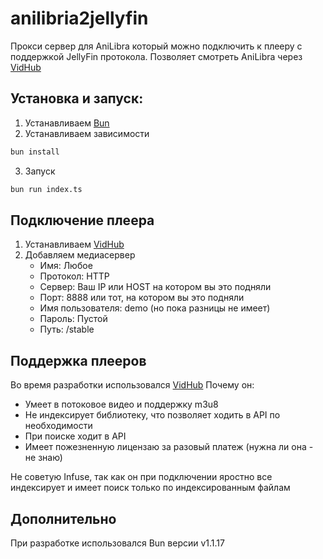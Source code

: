 # anilibria2jellyfin
Прокси сервер для AniLibra который можно подключить к плееру с поддержкой JellyFin протокола.
Позволяет смотреть AniLibra через [VidHub](https://okaapps.com/product/1659622164)

## Установка и запуск:
1. Устанавливаем [Bun](https://bun.sh)
2. Устанавливаем зависимости
```bash
bun install
```
3. Запуск
```bash
bun run index.ts
```

## Подключение плеера
1. Устанавливаем [VidHub](https://okaapps.com/product/1659622164)
2. Добавляем медиасервер
    - Имя: Любое
    - Протокол: HTTP
    - Сервер: Ваш IP или HOST на котором вы это подняли
    - Порт: 8888 или тот, на котором вы это подняли
    - Имя пользователя: demo (но пока разницы не имеет)
    - Пароль: Пустой
    - Путь: /stable

## Поддержка плееров
Во время разработки использовался [VidHub](https://okaapps.com/product/1659622164)
Почему он:
- Умеет в потоковое видео и поддержку m3u8
- Не индексирует библиотеку, что позволяет ходить в API по необходимости
- При поиске ходит в API
- Имеет пожезненную лицензаю за разовый платеж (нужна ли она - не знаю)

Не советую Infuse, так как он при подключении яростно все индексирует и имеет поиск только по индексированным файлам

## Дополнительно
При разработке использовался Bun версии v1.1.17

